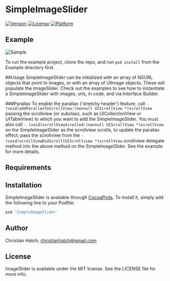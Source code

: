 # SimpleImageSlider

[![Version](https://img.shields.io/cocoapods/v/SimpleImageSlider.svg?style=flat)](http://cocoapods.org/pods/SimpleImageSlider)
[![License](https://img.shields.io/cocoapods/l/SimpleImageSlider.svg?style=flat)](http://cocoapods.org/pods/SimpleImageSlider)
[![Platform](https://img.shields.io/cocoapods/p/SimpleImageSlider.svg?style=flat)](http://cocoapods.org/pods/SimpleImageSlider)

## Example
![Sample](https://github.com/christianhatch/SimpleImageSlider/blob/master/sample.gif)

To run the example project, clone the repo, and run `pod install` from the Example directory first.

##Usage
SimpleImageSlider can be initialized with an array of NSURL objects that point to images, or with an array of UIImage objects. These will populate the ImageSlider. Check out the examples to see how to instantiate a SimpleImageSlider with images, urls, in code, and via Interface Builder.

###Parallax
To enable the parallax ('stretchy header') feature, call 
`- (void)addParallaxToScrollView:(nonnull UIScrollView *)scrollView` 
passing the scrollview (or subclass, such as UICollectionView or UITableView) to which you want to add the SimpleImageSlider. 
You must also call 
`- (void)scrollViewScrolled:(nonnull UIScrollView *)scrollView` 
on the SimpleImageSlider as the scrollview scrolls, to update the parallax effect; pass the scrollview from the
`- (void)scrollViewDidScroll(UIScrollview *)scrollView`
scrollview delegate method into the above method on the SimpleImageSlider. See the example for more details. 

## Requirements

## Installation

SimpleImageSlider is available through [CocoaPods](http://cocoapods.org). To install
it, simply add the following line to your Podfile:

```ruby
pod 'SimpleImageSlider'
```

## Author

Christian Hatch, christianhatch@gmail.com

## License

ImageSlider is available under the MIT license. See the LICENSE file for more info.
